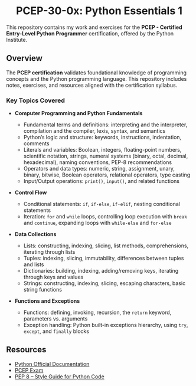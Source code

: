 <h1 align="center"> PCEP-30-0x: Python Essentials 1 </h1>

This repository contains my work and exercises for the **PCEP - Certified Entry-Level Python Programmer** certification, offered by the Python Institute.

## Overview

The **PCEP certification** validates foundational knowledge of programming concepts and the Python programming language. This repository includes notes, exercises, and resources aligned with the certification syllabus.

### Key Topics Covered

- **Computer Programming and Python Fundamentals**
  - Fundamental terms and definitions: interpreting and the interpreter, compilation and the compiler, lexis, syntax, and semantics
  - Python’s logic and structure: keywords, instructions, indentation, comments
  - Literals and variables: Boolean, integers, floating-point numbers, scientific notation, strings, numeral systems (binary, octal, decimal, hexadecimal), naming conventions, PEP-8 recommendations
  - Operators and data types: numeric, string, assignment, unary, binary, bitwise, Boolean operators, relational operators, type casting
  - Input/Output operations: `print()`, `input()`, and related functions

- **Control Flow**
  - Conditional statements: `if`, `if-else`, `if-elif`, nesting conditional statements
  - Iteration: `for` and `while` loops, controlling loop execution with `break` and `continue`, expanding loops with `while-else` and `for-else`

- **Data Collections**
  - Lists: constructing, indexing, slicing, list methods, comprehensions, iterating through lists
  - Tuples: indexing, slicing, immutability, differences between tuples and lists
  - Dictionaries: building, indexing, adding/removing keys, iterating through keys and values
  - Strings: constructing, indexing, slicing, escaping characters, basic string functions

- **Functions and Exceptions**
  - Functions: defining, invoking, recursion, the `return` keyword, parameters vs. arguments
  - Exception handling: Python built-in exceptions hierarchy, using `try`, `except`, and `finally` blocks

## Resources

- [Python Official Documentation](https://docs.python.org/3/)
- [PCEP Exam](https://pythoninstitute.org/pcep)
- [PEP 8 – Style Guide for Python Code](https://www.python.org/dev/peps/pep-0008/)